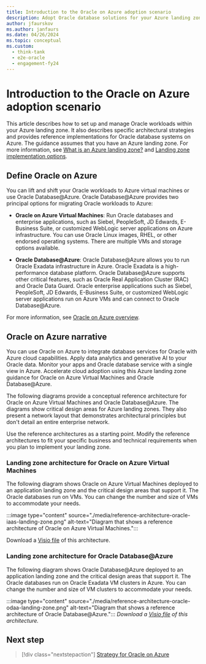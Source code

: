 ```yaml
---
title: Introduction to the Oracle on Azure adoption scenario
description: Adopt Oracle database solutions for your Azure landing zone.
author: jfaurskov
ms.author: janfaurs
ms.date: 04/26/2024
ms.topic: conceptual
ms.custom:
  - think-tank
  - e2e-oracle
  - engagement-fy24
---
```

# Introduction to the Oracle on Azure adoption scenario

This article describes how to set up and manage Oracle workloads within your Azure landing zone. It also describes specific architectural strategies and provides reference implementations for Oracle database systems on Azure. The guidance assumes that you have an Azure landing zone. For more information, see [What is an Azure landing zone?](/azure/cloud-adoption-framework/ready/landing-zone/implementation-options) and [Landing zone implementation options](/azure/cloud-adoption-framework/ready/landing-zone/implementation-options).

## Define Oracle on Azure

You can lift and shift your Oracle workloads to Azure virtual machines or use Oracle Database@Azure. Oracle Database@Azure provides two principal options for migrating Oracle workloads to Azure:

- **Oracle on Azure Virtual Machines**: Run Oracle databases and enterprise applications, such as Siebel, PeopleSoft, JD Edwards, E-Business Suite, or customized WebLogic server applications on Azure infrastructure. You can use Oracle Linux images, RHEL, or other endorsed operating systems. There are multiple VMs and storage options available.

- **Oracle Database@Azure**: Oracle Database@Azure allows you to run Oracle Exadata infrastructure in Azure. Oracle Exadata is a high-performance database platform. Oracle Database@Azure supports other critical features, such as Oracle Real Application Cluster (RAC) and Oracle Data Guard. Oracle enterprise applications such as Siebel, PeopleSoft, JD Edwards, E-Business Suite, or customized WebLogic server applications run on Azure VMs and can connect to Oracle Database@Azure.

For more information, see [Oracle on Azure overview](/azure/oracle/oracle-azure-overview).

## Oracle on Azure narrative

You can use Oracle on Azure to integrate database services for Oracle with Azure cloud capabilities. Apply data analytics and generative AI to your Oracle data. Monitor your apps and Oracle database service with a single view in Azure. Accelerate cloud adoption using this Azure landing zone guidance for Oracle on Azure Virtual Machines and Oracle Database@Azure.

The following diagrams provide a conceptual reference architecture for Oracle on Azure Virtual Machines and Oracle Database@Azure. The diagrams show critical design areas for Azure landing zones. They also present a network layout that demonstrates architectural principles but don't detail an entire enterprise network.

Use the reference architectures as a starting point. Modify the reference architectures to fit your specific business and technical requirements when you plan to implement your landing zone.

### Landing zone architecture for Oracle on Azure Virtual Machines

The following diagram shows Oracle on Azure Virtual Machines deployed to an application landing zone and the critical design areas that support it. The Oracle databases run on VMs. You can change the number and size of VMs to accommodate your needs.

:::image type="content" source="./media/reference-architecture-oracle-iaas-landing-zone.png" alt-text="Diagram that shows a reference architecture of Oracle on Azure Virtual Machines.":::

Download a [Visio file](https://github.com/MicrosoftDocs/cloud-adoption-framework/tree/main/docs/scenarios/oracle-iaas/media/Azure-Landing-Zone-Architecture-Oracle.vsdx) of this architecture.

### Landing zone architecture for Oracle Database@Azure

The following diagram shows Oracle Database@Azure deployed to an application landing zone and the critical design areas that support it. The Oracle databases run on Oracle Exadata VM clusters in Azure. You can change the number and size of VM clusters to accommodate your needs.

:::image type="content" source="./media/reference-architecture-oracle-odaa-landing-zone.png" alt-text="Diagram that shows a reference architecture of Oracle Database@Azure.":::
*Download a [Visio file](https://github.com/MicrosoftDocs/cloud-adoption-framework/tree/main/docs/scenarios/oracle-iaas/media/Azure-Landing-Zone-Architecture-Oracle.vsdx) of this architecture.*

## Next step

> [!div class="nextstepaction"]
> [Strategy for Oracle on Azure](oracle-landing-zone-strategy.md)
